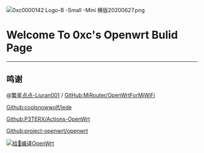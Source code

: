 ![0xc0000142 Logo-B -Small -Mini 横版20200627.png](https://i.loli.net/2020/08/31/RQhFqSjV1tWTcue.png) 

# Welcome To 0xc's Openwrt Bulid Page

---------
## 鸣谢
@[繁星点点-Liuran001](https://qqcn.xyz) / [GitHub:MiRouter/OpenWrtForMiWiFi](https://github.com/MiRouter/OpenWrtForMiWiFi)

[Github:coolsnowwolf/lede](https://github.com/coolsnowwolf/lede)

[Github:P3TERX/Actions-OpenWrt](https://github.com/P3TERX/Actions-OpenWrt)

[Github:project-openwrt/openwrt](https://github.com/project-openwrt/openwrt)

[1]: https://github.com/0xc0000142/OpenWrtForMiWiFi/actions
[2]: https://github.com/0xc0000142/OpenWrtForMiWiFi/workflows/Build%20OpenWrt/badge.svg?branch=main



[![给👴编译OpenWrt][2]](https://github.com/0xc0000142/OpenWrtForRouter/workflows/Build%20OpenWrt%2019.07/badge.svg)
